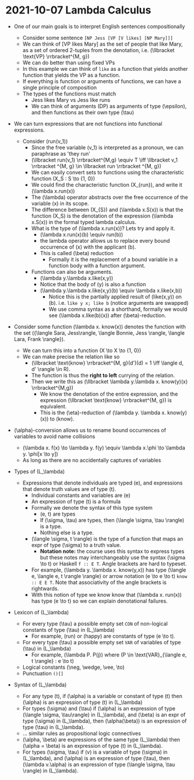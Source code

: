 # 2021-10-07 Lambda Calculus

* One of our main goals is to interpret English sentences compositionally
  * Consider some sentence `[NP Jess [VP [V likes] [NP Mary]]]`
  * We can think of [VP likes Mary] as the set of people that like Mary, as a set of ordered 2-tuples from the denotation, i.e. \(\llbracket \text{VP} \rrbracket^{M, g}\)
  * We can do better than using fixed VPs
  * In this example we can think of `like` as a function that yields another function that yields the VP as a function.
  * If everything is function or arguments of functions, we can have a single principle of composition
  * The types of the functions must match
    * Jess likes Mary vs Jess like runs
    * We can think of arguments (DP) as arguments of type \(\epsilon\), and then functions as their own type \(\tau\)
* We can turn expressions that are not functions into functional expressions.
  * Consider \(run(v_1)\)
    * Since the free variable \(v_1\) is interpreted as a pronoun, we can paraphrase as 'they run'
    * \(\llbracket run(v_1) \rrbracket^{M,g} \equiv T \iff \llbracket v_1 \rrbracket ^{M, g} \in \llbracket run \rrbracket ^{M, g}\)
    * We can easily convert sets to functions using the characteristic function \(X_S : S \to \{1, 0\}\)
    * We could find the characteristic function \(X_{run}\), and write it  \(\lambda x.run(x)\) 
    * The \(\lambda\) operator abstracts over the free occurrence of the variable \(x\) in its scope.
    * The difference between \(X_{S}\) and \(\lambda x.S(x)\) is that the function \(X_S\) is the denotation of the expression \(\lambda x.S(x)\) in the formal typed lambda calculus. 
    * What is the type of \(\lambda x.run(x)\)? Lets try and apply it.
      * \(\lambda x.run(x)(b) \equiv run(b)\)
      * the lambda operator allows us to replace every bound occurrence of \(x\) with the applicant \(b\).
      * This is called \(\beta\) reduction
        * Formally it is the replacement of a bound variable in a function body with a function argument.
    * Functions can also be arguments.
      * \(\lambda y.\lambda x.like(x,y)\) 
      * Notice that the body of \(y\) is also a function
      * \(\lambda y.\lambda x.like(x,y)(b) \equiv \lambda x.like(x,b)\)
        * Notice this is the partially applied result of \(like(x,y)\) on \(b\). i.e. `like y x; like b` (notice arguments are swapped)  
        * We use comma syntax as a shorthand, formally we would see \(\lambda x.like(b)(x)\) after \(\beta\)-reduction.
* Consider some function \(\lambda x. know(x)\) denotes the function with the set \(\{\langle Sara, Jess\rangle, \langle Bonnie, Jess \rangle, \langle Lara, Frank \rangle\}\). 
  * We can turn this into a function \(X \to X \to \{1, 0\}\)
  * We can make precise the relation like so
    * \(\llbracket \text{know} \rrbracket^{M, g}(d')(d) = 1 \iff \langle d, d' \rangle \in R\).
    * The function is thus the **right to left** currying of the relation. 
    * Then we write this as \(\llbracket \lambda y.\lambda x. know(y)(x) \rrbracket^{M,g}\)
      * We know the denotation of the entire expression, and the expression \(\llbracket \text{know} \rrbracket^{M, g}\) is equivalent.
      * This is the \(\eta\)-reduction of \(\lambda y. \lambda x. know(y)(x)\) to \(know\).
* \(\alpha\)-conversion allows us to rename bound occurrences of variables to avoid name collisions
  * \(\lambda x. f(x) \to \lambda y. f(y) \equiv \lambda x.\phi \to \lambda y. \phi[x \to y]\)
  * As long as there are no accidentally captures of variables

* Types of \(L_\lambda\)
  * Expressions that denote individuals are typed \(e\), and expressions that denote truth values are of type \(t\).
    * Individual constants and variables are \(e\)
    * An expression of type \(t\) is a formula
    * Formally we denote the syntax of this type system
      * \(e, t\) are types
      * If \(\sigma, \tau\) are types, then \(\langle \sigma, \tau \rangle\) is a type.
      * Nothing else is a type.
    * \(\langle \sigma, t \rangle\) is the type of a function that maps an expr of type \(\sigma\) to a truth value.
      * **Notation note:** the course uses this syntax to express types but these notes may interchangeably use the syntax \(\sigma \to t\) or Haskell `f :: E T`. Angle brackets are hard to typeset.
    * For example, \(\lambda y. \lambda x. know(y,x)\) has type \(\langle e, \langle e, t \rangle \rangle\) or arrow notation \(e \to e \to t\) `know :: E E T`. Note that associativity of the angle brackets is rightwards.
    * With this notion of type we know know that \(\lambda x. run(x)\) has type \(e \to t\) so we can explain denotational failures.
* Lexicon of \(L_\lambda\)
  * For every type \(\tau\) a possible empty set `CON` of non-logical constants of type \(\tau\) in \(L_\lambda\)
    * For example, \(run\)  or \(happy\) are constants of type \(e \to t\).
  * For every type \(\tau\) a possible empty set `VAR` of variables of type \(\tau\) in \(L_\lambda\)
    * For example, \(\lambda P. P(j)\) where \(P \in \text{VAR}_{\langle e, t \rangle} : e \to t\) 
  * Logical constants \(\neg, \wedge, \vee, \to\)
  * Punctuation `()[]`
* Syntax of \(L_\lambda\)
  * For any type \(t\), if \(\alpha\) is a variable or constant of type \(t\) then \(\alpha\) is an expression of type \(t\) in \(L_\lambda\)
  * For types \(\sigma\) and \(\tau\) if \(\alpha\) is an expression of type \(\langle \sigma, \tau\rangle\) in \(L_\lambda\), and \(\beta\) is an expr of type \(\sigma\) in \(L_\lambda\), then \(\alpha(\beta)\) is an expression of type \(\tau\) in \(L_\lambda\).
  * ... similar rules as propositional logic connectives
  * \(\alpha, \beta\) are expressions of the same type \(L_\lambda\) then \(\alpha = \beta\) is an expression of type \(t\) in  \(L_\lambda\).
  * For types \(\sigma, \tau\) if \(v\) is a variable of type \(\sigma\) in \(L_\lambda\), and \(\alpha\) is an expression of type \(\tau\), then \(\lambda v.\alpha\) is an expression of type \(\langle \sigma, \tau \rangle\) in \(L_\lambda\).